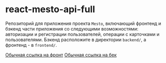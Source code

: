 # react-mesto-api-full
Репозиторий для приложения проекта `Mesto`, включающий фронтенд и бэкенд части приложения со следующими возможностями: авторизации и регистрации пользователей, операции с карточками и пользователями. Бэкенд расположите в директории `backend/`, а фронтенд - в `frontend/`. 
  
[Обычная ссылка на фронт](https://front.maxmatyugin.nomoredomains.club/)
[Обычная ссылка на бек](https://api.front.maxmatyugin.nomoredomains.club/)
